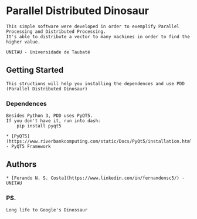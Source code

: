 # Parallel Distributed Dinosaur
	This simple software were developed in order to exemplify Parallel Processing and Distributed Processing.
	It's able to distribute a vector to many machines in order to find the higher value.

	UNITAU - Universidade de Taubaté

## Getting Started
	
	This structions will help you installing the dependences and use PDD (Parallel Distributed Dinosaur)

### Dependences
	Besides Python 3, PDD uses PyQT5.
	If you don't have it, run into dash:
		pip install pyqt5

	* [PyQT5](https://www.riverbankcomputing.com/static/Docs/PyQt5/installation.html) - PyQT5 Framework

## Authors
	* [Ferando N. S. Costa](https://www.linkedin.com/in/fernandonsc5/) - UNITAU

### PS.
	Long life to Google's Dinossaur
